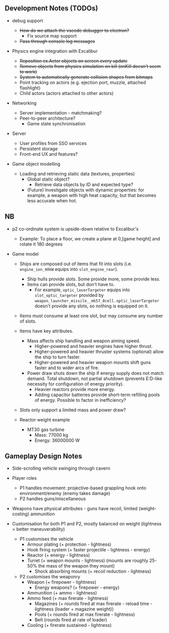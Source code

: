 ## Development Notes (TODOs)

- debug support
  - <del>How do we attach the vscode debugger to electron?</del>
    - Fix source map support
  - <del>Pass through console log messages</del>

- Physics engine integration with Excalibur
  - <del>Reposition ex.Actor objects on screen every update</del>
  - <del>Remove objects from physics simulation on kill (onKill doesn't seem to work)</del>
  - <del>System to automatically generate collision shapes from bitmaps</del>  
  - Point tracking on actors (e.g. ejection port, muzzle, attached flashlight)
  - Child actors (actors attached to other actors)
  
- Networking
  - Server implementation - matchmaking?
  - Peer-to-peer architecture?
    - Game state synchronisation
    
- Server
  - User profiles from SSO services
  - Persistent storage
  - Front-end UX and features?

- Game object modelling
  - Loading and retrieving static data (textures, properties)
    - Global static object?
      - Retrieve data objects by ID and expected type?
    - (Future) Investigate objects with dynamic properties: for example, a weapon with high heat capacity, but that becomes less accurate when hot.
  
## NB

- p2 co-ordinate system is upside-down relative to Excalibur's
  - Example: To place a floor, we create a plane at 0,[game height] and rotate it 180 degrees

- Game model
  - Ships are composed out of items that fit into slots (i.e. `engine_ion_40kW` equips into `slot_engine_rear`).
    - Ship hulls provide slots. Some provide more, some provide less.
    - Items can provide slots, but don't have to. 
      - For example, `optic_laserTargeter` equips into `slot_optic_targeter` provided by `weapon_launcher_missile__mk57_8cell`. `optic_laserTargeter` doesn't provide any slots, so nothing is equipped on it.
  - Items must consume at least one slot, but may consume any number of slots.
  - Items have key attributes. 
    - Mass affects ship handling and weapon aiming speed.
      - Higher-powered and heavier engines have higher thrust.
      - Higher-powered and heavier thruster systems (optional) allow the ship to turn faster.
      - Higher-powered and heavier weapon mounts shift guns faster and to wider arcs of fire.
    - Power draw shuts down the ship if energy supply does not match demand. Total shutdown, not partial shutdown (prevents E:D-like necessity for configuration of energy priority).
      - Heavier reactors provide more energy.
      - Adding capacitor batteries provide short-term refilling pools of energy. Possible to factor in inefficiency?
  - Slots only support a limited mass and power draw?

  - Reactor weight example
    - MT30 gas turbine
      - Mass: 77000 kg
      - Energy: 36000000 W


## Gameplay Design Notes

- Side-scrolling vehicle swinging through cavern 
- Player roles
  - P1 handles movement: projective-based grappling hook onto environment/enemy (enemy takes damage)
  - P2 handles guns/miscellaneous

- Weapons have physical attributes - guns have recoil, limited (weight-costing) ammunition
- Customisation for both P1 and P2, mostly balanced on weight (lightness = better maneuverability)
  - P1 customises the vehicle
    - Armour plating (+ protection - lightness)
    - Hook firing system (+ faster projectile - lightness - energy)
    - Reactor (+ energy - lightness)
    - Turret (+ weapon mounts - lightness) (mounts are roughly 25-50% the mass of the weapon they mount)
        - Shock absorbing mounts (+ recoil reduction - lightness)
  - P2 customises the weaponry
    - Weapon (+ firepower - lightness)
      - Energy weapons? (+ firepower - energy)
    - Ammunition (+ ammo - lightness)
    - Ammo feed (+ max firerate - lightness)
      - Magazines (+ rounds fired at max firerate - reload time - lightness (loader + magazine weight))
      - Pools (+ rounds fired at max firerate - lightness)
      - Belt (rounds fired at rate of loader)
    - Cooling (+ firerate sustained - lightness)
